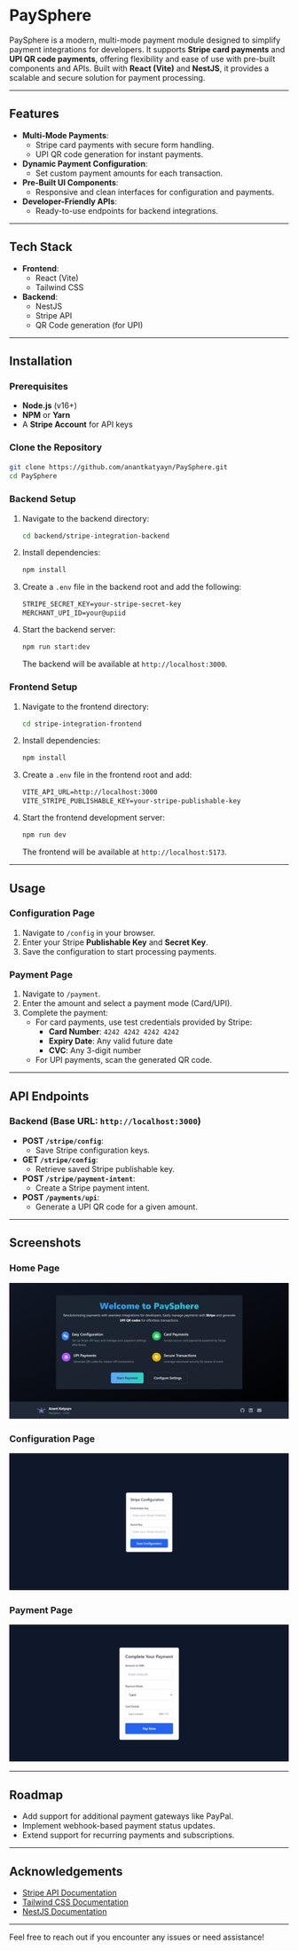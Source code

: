 
# PaySphere

PaySphere is a modern, multi-mode payment module designed to simplify payment integrations for developers. It supports **Stripe card payments** and **UPI QR code payments**, offering flexibility and ease of use with pre-built components and APIs. Built with **React (Vite)** and **NestJS**, it provides a scalable and secure solution for payment processing.

---

## Features

- **Multi-Mode Payments**:
  - Stripe card payments with secure form handling.
  - UPI QR code generation for instant payments.
- **Dynamic Payment Configuration**:
  - Set custom payment amounts for each transaction.
- **Pre-Built UI Components**:
  - Responsive and clean interfaces for configuration and payments.
- **Developer-Friendly APIs**:
  - Ready-to-use endpoints for backend integrations.

---

## Tech Stack

- **Frontend**:
  - React (Vite)
  - Tailwind CSS
- **Backend**:
  - NestJS
  - Stripe API
  - QR Code generation (for UPI)

---

## Installation

### Prerequisites
- **Node.js** (v16+)
- **NPM** or **Yarn**
- A **Stripe Account** for API keys

### Clone the Repository
```bash
git clone https://github.com/anantkatyayn/PaySphere.git
cd PaySphere
```

### Backend Setup
1. Navigate to the backend directory:
   ```bash
   cd backend/stripe-integration-backend
   ```
2. Install dependencies:
   ```bash
   npm install
   ```
3. Create a `.env` file in the backend root and add the following:
   ```env
   STRIPE_SECRET_KEY=your-stripe-secret-key
   MERCHANT_UPI_ID=your@upiid
   ```
4. Start the backend server:
   ```bash
   npm run start:dev
   ```
   The backend will be available at `http://localhost:3000`.

### Frontend Setup
1. Navigate to the frontend directory:
   ```bash
   cd stripe-integration-frontend
   ```
2. Install dependencies:
   ```bash
   npm install
   ```
3. Create a `.env` file in the frontend root and add:
   ```env
   VITE_API_URL=http://localhost:3000
   VITE_STRIPE_PUBLISHABLE_KEY=your-stripe-publishable-key
   ```
4. Start the frontend development server:
   ```bash
   npm run dev
   ```
   The frontend will be available at `http://localhost:5173`.

---

## Usage

### Configuration Page
1. Navigate to `/config` in your browser.
2. Enter your Stripe **Publishable Key** and **Secret Key**.
3. Save the configuration to start processing payments.

### Payment Page
1. Navigate to `/payment`.
2. Enter the amount and select a payment mode (Card/UPI).
3. Complete the payment:
   - For card payments, use test credentials provided by Stripe:
     - **Card Number**: `4242 4242 4242 4242`
     - **Expiry Date**: Any valid future date
     - **CVC**: Any 3-digit number
   - For UPI payments, scan the generated QR code.

---

## API Endpoints

### Backend (Base URL: `http://localhost:3000`)
- **POST `/stripe/config`**:
  - Save Stripe configuration keys.
- **GET `/stripe/config`**:
  - Retrieve saved Stripe publishable key.
- **POST `/stripe/payment-intent`**:
  - Create a Stripe payment intent.
- **POST `/payments/upi`**:
  - Generate a UPI QR code for a given amount.

---

## Screenshots

### Home Page
![Welcome Page](https://github.com/anantkatyayn/PaySphere/blob/main/assets/welcomePage.png)

### Configuration Page
![Configuration Page](https://github.com/anantkatyayn/PaySphere/blob/main/assets/ConfigPage.png)

### Payment Page
![Payment Page](https://github.com/anantkatyayn/PaySphere/blob/main/assets/paymentPage.png)

---

## Roadmap

- Add support for additional payment gateways like PayPal.
- Implement webhook-based payment status updates.
- Extend support for recurring payments and subscriptions.

---

## Acknowledgements

- [Stripe API Documentation](https://stripe.com/docs/api)
- [Tailwind CSS Documentation](https://tailwindcss.com/docs)
- [NestJS Documentation](https://docs.nestjs.com)

---

Feel free to reach out if you encounter any issues or need assistance!
